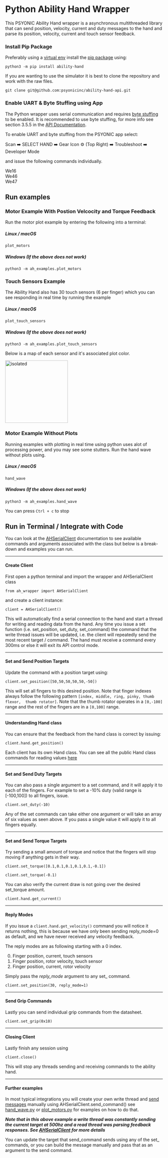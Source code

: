 # Python Ability Hand Wrapper

This PSYONIC Ability Hand wrapper is a asynchronous multithreaded library 
that can send position, velocity, current and duty messages to the hand and 
parse its position, velocity, current and touch sensor feedback.

### Install Pip Package
Preferably using a [virtual env](https://docs.python.org/3/library/venv.html) 
install the [pip package](https://pypi.org/project/ability-hand/) using:

`python3 -m pip install ability-hand`

If you are wanting to use the simulator it is best to clone the repository and 
work with the raw files.

`git clone git@github.com:psyonicinc/ability-hand-api.git`

### Enable UART & Byte Stuffing using App

The Python wrapper uses serial communication and requires [byte stuffing](https://www.tutorialspoint.com/data_communication_computer_network/byte_stuffing.htm) 
to be enabled.  It is recommended to use byte stuffing, for more info see 
section 3.5.5 in the [API Documentation](https://github.com/psyonicinc/ability-hand-api/blob/master/Documentation/ABILITY-HAND-ICD.pdf).  

To enable UART and byte stuffing from the PSYONIC app select:

Scan ➡️ SELECT HAND ➡️ Gear Icon ⚙️
(Top Right) ➡️ Troubleshoot ➡️ Developer Mode

and issue the following commands 
individually.

We16  
We46  
We47

## Run examples

### Motor Example With Postion Velcocity and Torque Feedback

Run the motor plot example by entering the following into a terminal:

##### Linux / macOS

`plot_motors`

##### Windows (If the above does not work)

`python3 -m ah_examples.plot_motors`

### Touch Sensors Example

The Ability Hand also has 30 touch sensors (6 per finger) which you can see 
responding in real time by running the example

##### Linux / macOS

`plot_touch_sensors`

##### Windows (If the above does not work)

`python3 -m ah_examples.plot_touch_sensors`

Below is a map of each sensor and it's associated plot color.

<img src="https://github.com/psyonicinc/ability-hand-api/blob/master/python/images/touch_sensor_legend.png?raw=true" alt="isolated" width="200"/>

### Motor Example Without Plots

Running examples with plotting in real time using python uses alot of 
processing power, and you may see some stutters. Run the hand wave without plots
using.

##### Linux / macOS

`hand_wave`

##### Windows (If the above does not work)

`python3 -m ah_examples.hand_wave`

You can press `Ctrl + c` to stop

## Run in Terminal / Integrate with Code

You can look at the [AHSerialClient](https://github.com/psyonicinc/ability-hand-api/blob/master/python/docs/AHSerialClient.md) 
documentation to see available commands and arguments associated with the class 
but below is a break-down and examples you can run.

---

#### Create Client

First open a python terminal and import the wrapper and AHSerialClient class

```from ah_wrapper import AHSerialClient ```

and create a client instance:

```client = AHSerialClient()```

This will automatically find a serial connection to the hand and start a thread
for writing and reading data from the hand.  Any time you issue a set function
(i.e. set_position, set_duty, set_command) the command that the write thread issues 
will be updated, i.e. the client will repeatedly send the most recent target / 
command. The hand must receive a command every 300ms or else it will exit its 
API control mode.  


---

#### Set and Send Position Targets

Update the command with a position target using:

```client.set_position([50,50,50,50,50,-50])```

This will set all fingers to this desired position. Note that finger indexes 
always follow the following pattern `[index, middle, ring, pinky, thumb flexor, 
thumb rotator]`. Note that the thumb rotator operates in a `[0,-100]` range and 
the rest of the fingers are in a `[0,100]` range.

---

#### Understanding Hand class


You can ensure that the feedback from the hand class is correct by issuing:

```client.hand.get_position()```

Each client has its own Hand class. You can see all the public Hand class 
commands for reading values [here](https://github.com/psyonicinc/ability-hand-api/blob/master/python/docs/Hand.md)

---

#### Set and Send Duty Targets

You can also pass a single argument to a set command, and it will apply it to each
of the fingers.  For example to set a -10% duty (valid range is [-100,100]) to 
all fingers, issue.

```client.set_duty(-10)```

Any of the set commands can take either one argument or will take an array of 
six values as seen above.  If you pass a single value it will apply it to all 
fingers equally.

---

#### Set and Send Torque Targets


Try sending a small amount of torque and notice that the fingers will stop moving
if anything gets in their way.

```client.set_torque([0.1,0.1,0.1,0.1,0.1,-0.1])```

```client.set_torque(-0.1)```

You can also verify the current draw is not going over the desired set_torque 
amount.

```client.hand.get_current()```

---

#### Reply Modes

If you issue a `client.hand.get_velocity()` command you will notice it returns
nothing, this is because we have only been sending reply_mode=0 as default, and
we have never received any velocity feedback.

The reply modes are as following starting with a 0 index.

0. Finger position, current, touch sensors
1. Finger position, rotor velocity, touch sensor
2. Finger position, current, rotor velocity

Simply pass the *reply_mode* argument to any set_ command.  

```client.set_position(30, reply_mode=1)```


---

#### Send Grip Commands

Lastly you can send individual grip commands from the datasheet.

```client.set_grip(0x10)```

---

#### Closing Client

Lastly finish any session using

```client.close()```

This will stop any threads sending and receiving commands to the ability hand.

---

#### Further examples

In most typical integrations
you will create your own write thread and [send messages](https://github.com/psyonicinc/ability-hand-api/blob/master/python/ah_wrapper/ah_api.py) 
manually using AHSerialClient.send_command() see [hand_wave.py](https://github.com/psyonicinc/ability-hand-api/blob/master/python/ah_examples/hand_wave.py) 
or [plot_motors.py](https://github.com/psyonicinc/ability-hand-api/blob/master/python/ah_examples/hand_wave.py) for examples on how to do that.  

***Note that in this 
above example a write thread was constantly sending the current target at 500hz
and a read thread was parsing feedback responses.  See [AHSerialClient](https://github.com/psyonicinc/ability-hand-api/tree/master/python/docs) for more details***

You can update the target that send_command sends using any of the set_ 
commands, or you can build the message manually and pass that as an argument to the send command.

